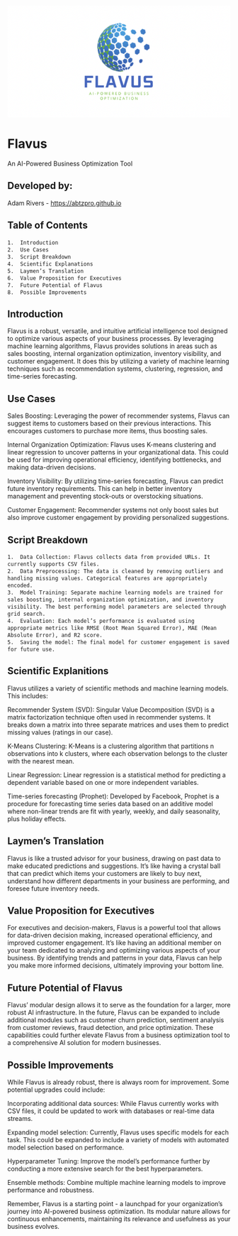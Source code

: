 ![Flavus Logo](https://github.com/abtzpro/Flavus/blob/main/CC08C4E4-4E8B-4278-B41D-0798B5A71221.png)

# Flavus
An AI-Powered Business Optimization Tool

## Developed by:
Adam Rivers - https://abtzpro.github.io 

## Table of Contents

	1.	Introduction
	2.	Use Cases
	3.	Script Breakdown
	4.	Scientific Explanations
	5.	Laymen’s Translation
	6.	Value Proposition for Executives
	7.	Future Potential of Flavus
	8.	Possible Improvements

## Introduction

Flavus is a robust, versatile, and intuitive artificial intelligence tool designed to optimize various aspects of your business processes. By leveraging machine learning algorithms, Flavus provides solutions in areas such as sales boosting, internal organization optimization, inventory visibility, and customer engagement. It does this by utilizing a variety of machine learning techniques such as recommendation systems, clustering, regression, and time-series forecasting.

## Use Cases

Sales Boosting: Leveraging the power of recommender systems, Flavus can suggest items to customers based on their previous interactions. This encourages customers to purchase more items, thus boosting sales.

Internal Organization Optimization: Flavus uses K-means clustering and linear regression to uncover patterns in your organizational data. This could be used for improving operational efficiency, identifying bottlenecks, and making data-driven decisions.

Inventory Visibility: By utilizing time-series forecasting, Flavus can predict future inventory requirements. This can help in better inventory management and preventing stock-outs or overstocking situations.

Customer Engagement: Recommender systems not only boost sales but also improve customer engagement by providing personalized suggestions.

## Script Breakdown

	1.	Data Collection: Flavus collects data from provided URLs. It currently supports CSV files.
	2.	Data Preprocessing: The data is cleaned by removing outliers and handling missing values. Categorical features are appropriately encoded.
	3.	Model Training: Separate machine learning models are trained for sales boosting, internal organization optimization, and inventory visibility. The best performing model parameters are selected through grid search.
	4.	Evaluation: Each model’s performance is evaluated using appropriate metrics like RMSE (Root Mean Squared Error), MAE (Mean Absolute Error), and R2 score.
	5.	Saving the model: The final model for customer engagement is saved for future use.

## Scientific Explanitions

Flavus utilizes a variety of scientific methods and machine learning models. This includes:

Recommender System (SVD): Singular Value Decomposition (SVD) is a matrix factorization technique often used in recommender systems. It breaks down a matrix into three separate matrices and uses them to predict missing values (ratings in our case).

K-Means Clustering: K-Means is a clustering algorithm that partitions n observations into k clusters, where each observation belongs to the cluster with the nearest mean.

Linear Regression: Linear regression is a statistical method for predicting a dependent variable based on one or more independent variables.

Time-series forecasting (Prophet): Developed by Facebook, Prophet is a procedure for forecasting time series data based on an additive model where non-linear trends are fit with yearly, weekly, and daily seasonality, plus holiday effects.

## Laymen’s Translation

Flavus is like a trusted advisor for your business, drawing on past data to make educated predictions and suggestions. It’s like having a crystal ball that can predict which items your customers are likely to buy next, understand how different departments in your business are performing, and foresee future inventory needs.

## Value Proposition for Executives

For executives and decision-makers, Flavus is a powerful tool that allows for data-driven decision making, increased operational efficiency, and improved customer engagement. It’s like having an additional member on your team dedicated to analyzing and optimizing various aspects of your business. By identifying trends and patterns in your data, Flavus can help you make more informed decisions, ultimately improving your bottom line.

## Future Potential of Flavus

Flavus’ modular design allows it to serve as the foundation for a larger, more robust AI infrastructure. In the future, Flavus can be expanded to include additional modules such as customer churn prediction, sentiment analysis from customer reviews, fraud detection, and price optimization. These capabilities could further elevate Flavus from a business optimization tool to a comprehensive AI solution for modern businesses.

## Possible Improvements

While Flavus is already robust, there is always room for improvement. Some potential upgrades could include:

Incorporating additional data sources: While Flavus currently works with CSV files, it could be updated to work with databases or real-time data streams.

Expanding model selection: Currently, Flavus uses specific models for each task. This could be expanded to include a variety of models with automated model selection based on performance.

Hyperparameter Tuning: Improve the model’s performance further by conducting a more extensive search for the best hyperparameters.

Ensemble methods: Combine multiple machine learning models to improve performance and robustness.

Remember, Flavus is a starting point - a launchpad for your organization’s journey into AI-powered business optimization. Its modular nature allows for continuous enhancements, maintaining its relevance and usefulness as your business evolves.
